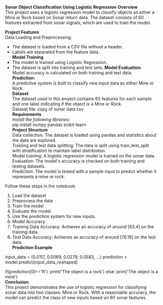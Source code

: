 **Sonar Object Classification Using Logistic Regression**
**Overview**<br/>
This project uses a logistic regression model to classify objects as either a Mine or Rock based on Sonar return data. The dataset consists of 60 features extracted from sonar signals, which are used to train the model.<br/>

**Project Features**<br/>
Data Loading and Preprocessing:<br/>
- The dataset is loaded from a CSV file without a header.<br/>
- Labels are separated from the feature data.<br/>
**Model Training** <br/>
- The model is trained using Logistic Regression.
- The dataset is split into training and test sets.
**Model Evaluation:** <br/>
Model accuracy is calculated on both training and test data.<br/>
**Prediction:** <br/>
A predictive system is built to classify new input data as either Mine or Rock. <br/>
**Dataset** <br/>
The dataset used in this project contains 60 features for each sample and one label indicating if the object is a Mine or Rock.<br/>
Dataset file: copy of sonar data.csv <br/>
**Requirements** <br/>
_Install the following libraries:_<br/>
pip install numpy pandas scikit-learn <br/>
**Project Structure** <br/>
Data collection: The dataset is loaded using pandas and statistics about the data are explored. <br/>
Training and test data splitting: The data is split using train_test_split with stratification to maintain label distribution. <br/>
Model training: A logistic regression model is trained on the sonar data. <br/>
Evaluation: The model's accuracy is checked on both training and testing datasets. <br/>
Prediction: The model is tested with a sample input to predict whether it represents a mine or rock. <br/>

Follow these steps in the notebook: <br/>

1. Load the dataset
2. Preprocess the data
3. Train the model
4. Evaluate the model
5. Use the prediction system for new inputs.
6. Model Accuracy
7. Training Data Accuracy: Achieves an accuracy of around [83.4] on the training data.
8. Test Data Accuracy: Achieves an accuracy of around [76.19] on the test data. <br/>
**Prediction Example** <br/>

input_data = (0.0117, 0.0069, 0.0279, 0.0583, ...) 
prediction = model.predict(input_data_reshaped) 

if(prediction[0]=='R'):
    print('The object is a rock')
else:
    print('The object is a mine') <br/>
**Conclusion** <br/>
This project demonstrates the use of logistic regression for classifying sonar data into two classes: Mine or Rock. With a reasonable accuracy, the model can predict the class of new inputs based on 60 sonar features. 
